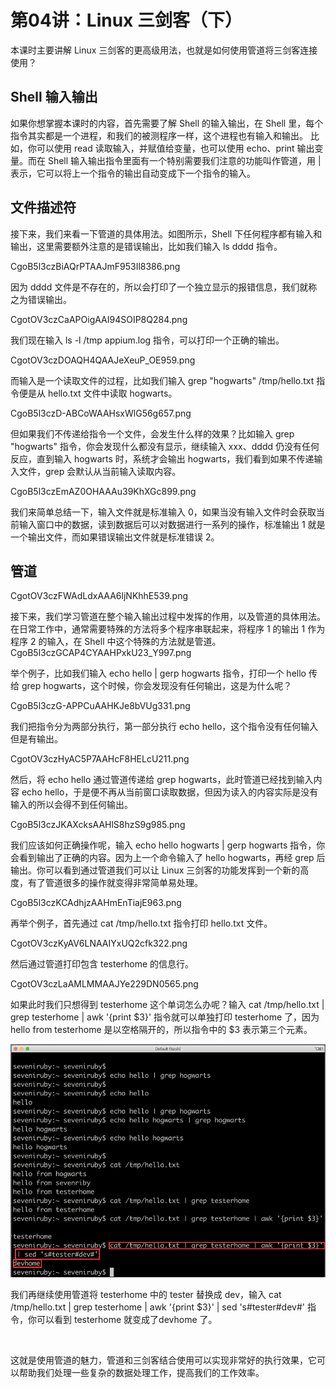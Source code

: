 # 第04讲：Linux 三剑客（下）

本课时主要讲解 Linux 三剑客的更高级用法，也就是如何使用管道将三剑客连接使用？

## Shell 输入输出      

如果你想掌握本课时的内容，首先需要了解 Shell 的输入输出，在 Shell 里，每个指令其实都是一个进程，和我们的被测程序一样，这个进程也有输入和输出。 比如，你可以使用 read 读取输入，并赋值给变量，也可以使用 echo、print 输出变量。而在 Shell 输入输出指令里面有一个特别需要我们注意的功能叫作管道，用 | 表示，它可以将上一个指令的输出自动变成下一个指令的输入。

## 文件描述符

接下来，我们来看一下管道的具体用法。如图所示，Shell 下任何程序都有输入和输出，这里需要额外注意的是错误输出，比如我们输入 ls dddd 指令。

CgoB5l3czBiAQrPTAAJmF953Il8386.png

因为 dddd 文件是不存在的，所以会打印了一个独立显示的报错信息，我们就称之为错误输出。

CgotOV3czCaAPOigAAI94SOIP8Q284.png

我们现在输入 ls -l /tmp appium.log 指令，可以打印一个正确的输出。

CgotOV3czDOAQH4QAAJeXeuP_OE959.png

而输入是一个读取文件的过程，比如我们输入 grep "hogwarts" /tmp/hello.txt 指令便是从 hello.txt 文件中读取 hogwarts。

CgoB5l3czD-ABCoWAAHsxWlG56g657.png

但如果我们不传递给指令一个文件，会发生什么样的效果？比如输入 grep "hogwarts" 指令，你会发现什么都没有显示，继续输入 xxx、dddd 仍没有任何反应，直到输入 hogwarts 时，系统才会输出 hogwarts，我们看到如果不传递输入文件，grep 会默认从当前输入读取内容。    

CgoB5l3czEmAZ0OHAAAu39KhXGc899.png

 我们来简单总结一下，输入文件就是标准输入 0，如果当没有输入文件时会获取当前输入窗口中的数据，读到数据后可以对数据进行一系列的操作，标准输出 1 就是一个输出文件，而如果错误输出文件就是标准错误 2。
 

## 管道

CgotOV3czFWAdLdxAAA6ljNKhhE539.png

接下来，我们学习管道在整个输入输出过程中发挥的作用，以及管道的具体用法。在日常工作中，通常需要特殊的方法将多个程序串联起来，将程序 1 的输出 1 作为程序 2 的输入，在 Shell 中这个特殊的方法就是管道。
         
CgoB5l3czGCAP4CYAAHPxkU23_Y997.png

举个例子，比如我们输入 echo hello | gerp hogwarts 指令，打印一个 hello 传给 grep hogwarts，这个时候，你会发现没有任何输出，这是为什么呢？

CgoB5l3czG-APPCuAAHKJe8bVUg331.png

我们把指令分为两部分执行，第一部分执行 echo hello，这个指令没有任何输入但是有输出。

CgotOV3czHyAC5P7AAHcF8HELcU211.png

然后，将 echo hello 通过管道传递给 grep hogwarts，此时管道已经找到输入内容 echo hello，于是便不再从当前窗口读取数据，但因为读入的内容实际是没有输入的所以会得不到任何输出。

CgoB5l3czJKAXcksAAHlS8hzS9g985.png

我们应该如何正确操作呢，输入 echo hello hogwarts | gerp hogwarts 指令，你会看到输出了正确的内容。因为上一个命令输入了 hello hogwarts，再经 grep 后输出。你可以看到通过管道我们可以让 Linux 三剑客的功能发挥到一个新的高度，有了管道很多的操作就变得非常简单易处理。

CgoB5l3czKCAdhjzAAHmEnTiajE963.png

再举个例子，首先通过 cat /tmp/hello.txt 指令打印 hello.txt 文件。

CgotOV3czKyAV6LNAAIYxUQ2cfk322.png

然后通过管道打印包含 testerhome 的信息行。

CgotOV3czLaAMLMMAAJYe229DN0565.png

如果此时我们只想得到 testerhome 这个单词怎么办呢？输入 cat /tmp/hello.txt | grep testerhome | awk '{print $3}' 指令就可以单独打印 testerhome 了，因为 hello from testerhome 是以空格隔开的，所以指令中的 $3 表示第三个元素。

![](/static/image/CgotOV3czMCAbfmlAAKapT3G6Ps078.png)

我们再继续使用管道将 testerhome 中的 tester 替换成 dev，输入 cat /tmp/hello.txt | grep testerhome | awk '{print $3}' | sed 's#tester#dev#' 指令，你可以看到 testerhome 就变成了devhome 了。

 

这就是使用管道的魅力，管道和三剑客结合使用可以实现非常好的执行效果，它可以帮助我们处理一些复杂的数据处理工作，提高我们的工作效率。                                
